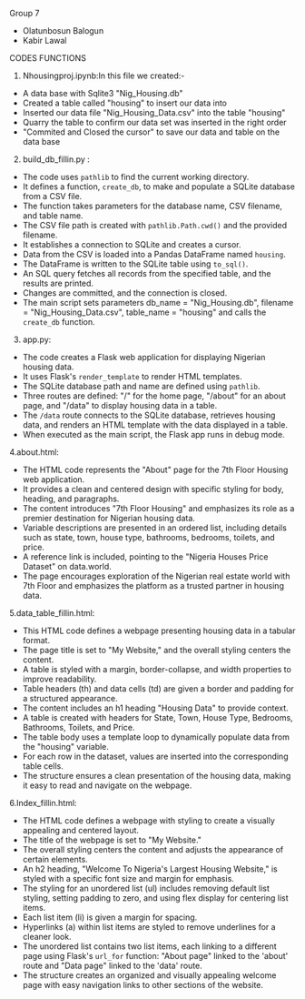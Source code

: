 Group 7 
- Olatunbosun Balogun
- Kabir Lawal


CODES FUNCTIONS 

1. Nhousingproj.ipynb:In this file we created:- 
- A data base with Sqlite3 "Nig_Housing.db" 
- Created a table called "housing" to insert our data into
- Inserted our data file "Nig_Housing_Data.csv" into the table "housing"
- Quarry the table to confirm our data set was inserted in the right order
- "Commited and Closed the cursor" to save our data and table on the data base  

2. build_db_fillin.py :
- The code uses `pathlib` to find the current working directory.
- It defines a function, `create_db`, to make and populate a SQLite database from a CSV file.
- The function takes parameters for the database name, CSV filename, and table name.
- The CSV file path is created with `pathlib.Path.cwd()` and the provided filename.
- It establishes a connection to SQLite and creates a cursor.
- Data from the CSV is loaded into a Pandas DataFrame named `housing`.
- The DataFrame is written to the SQLite table using `to_sql()`.
- An SQL query fetches all records from the specified table, and the results are printed.
- Changes are committed, and the connection is closed.
- The main script sets parameters db_name = "Nig_Housing.db", filename = "Nig_Housing_Data.csv", table_name = "housing" 
and calls the `create_db` function.  

3. app.py:
- The code creates a Flask web application for displaying Nigerian housing data.
- It uses Flask's `render_template` to render HTML templates.
- The SQLite database path and name are defined using `pathlib`.
- Three routes are defined: "/" for the home page, "/about" for an about page, and "/data" to display housing data in a table.
- The `/data` route connects to the SQLite database, retrieves housing data, and renders an HTML template with the data displayed in a table.
- When executed as the main script, the Flask app runs in debug mode.  

4.about.html:
- The HTML code represents the "About" page for the 7th Floor Housing web application.
- It provides a clean and centered design with specific styling for body, heading, and paragraphs.
- The content introduces "7th Floor Housing" and emphasizes its role as a premier destination for Nigerian housing data.
- Variable descriptions are presented in an ordered list, including details such as state, town, house type, bathrooms, bedrooms, toilets, and price.
- A reference link is included, pointing to the "Nigeria Houses Price Dataset" on data.world.
- The page encourages exploration of the Nigerian real estate world with 7th Floor and emphasizes the platform as a trusted partner in housing data.

5.data_table_fillin.html:
- This HTML code defines a webpage presenting housing data in a tabular format.
- The page title is set to "My Website," and the overall styling centers the content.
- A table is styled with a margin, border-collapse, and width properties to improve readability.
- Table headers (th) and data cells (td) are given a border and padding for a structured appearance.
- The content includes an h1 heading "Housing Data" to provide context.
- A table is created with headers for State, Town, House Type, Bedrooms, Bathrooms, Toilets, and Price.
- The table body uses a template loop to dynamically populate data from the "housing" variable.
- For each row in the dataset, values are inserted into the corresponding table cells.
- The structure ensures a clean presentation of the housing data, making it easy to read and navigate on the webpage.

6.Index_fillin.html:
- The HTML code defines a webpage with styling to create a visually appealing and centered layout.
- The title of the webpage is set to "My Website."
- The overall styling centers the content and adjusts the appearance of certain elements.
- An h2 heading, "Welcome To Nigeria's Largest Housing Website," is styled with a specific font size and margin for emphasis.
- The styling for an unordered list (ul) includes removing default list styling, setting padding to zero, and using flex display for centering list items.
- Each list item (li) is given a margin for spacing.
- Hyperlinks (a) within list items are styled to remove underlines for a cleaner look.
- The unordered list contains two list items, each linking to a different page using Flask's `url_for` function: "About page" linked to the 'about' route and "Data page" linked to the 'data' route.
- The structure creates an organized and visually appealing welcome page with easy navigation links to other sections of the website.
